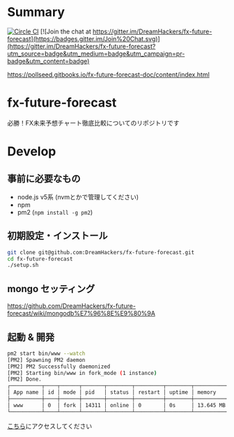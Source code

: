 

# Summary
[![Circle CI](https://circleci.com/gh/DreamHackers/fx-future-forecast/tree/master.svg?style=svg)](https://circleci.com/gh/DreamHackers/fx-future-forecast/tree/master)
[![Join the chat at https://gitter.im/DreamHackers/fx-future-forecast](https://badges.gitter.im/Join%20Chat.svg)](https://gitter.im/DreamHackers/fx-future-forecast?utm_source=badge&utm_medium=badge&utm_campaign=pr-badge&utm_content=badge)

https://pollseed.gitbooks.io/fx-future-forecast-doc/content/index.html

# fx-future-forecast
必勝！FX未来予想チャート徹底比較についてのリポジトリです

# Develop

## 事前に必要なもの
* node.js v5系 (nvmとかで管理してください)
* npm
* pm2 (`npm install -g pm2`)

## 初期設定・インストール
```.sh
git clone git@github.com:DreamHackers/fx-future-forecast.git
cd fx-future-forecast
./setup.sh
```

## mongo セッティング
https://github.com/DreamHackers/fx-future-forecast/wiki/mongodb%E7%96%8E%E9%80%9A

## 起動 & 開発
```.sh
pm2 start bin/www --watch
[PM2] Spawning PM2 daemon
[PM2] PM2 Successfully daemonized
[PM2] Starting bin/www in fork_mode (1 instance)
[PM2] Done.
┌──────────┬────┬──────┬───────┬────────┬─────────┬────────┬─────────────┬──────────┐
│ App name │ id │ mode │ pid   │ status │ restart │ uptime │ memory      │ watching │
├──────────┼────┼──────┼───────┼────────┼─────────┼────────┼─────────────┼──────────┤
│ www      │ 0  │ fork │ 14311 │ online │ 0       │ 0s     │ 13.645 MB   │  enabled │
└──────────┴────┴──────┴───────┴────────┴─────────┴────────┴─────────────┴──────────┘

```
[こちら](http://localhost:3000/)にアクセスしてください

```
